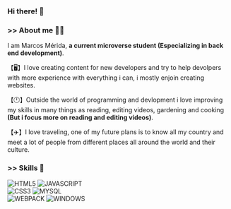 ### Hi there! 👋

### >> About me 🙋‍♂️
I am Marcos Mérida, **a current microverse student (Especializing in back end development)**.

【🖥️】I love creating content for new developers and try to help devolpers with more experience with everything i can, i mostly enjoin creating websites.

【🕛】Outside the world of programming and devlopment i love improving my skills in many things as reading, editing videos, gardening and cooking **(But i focus more on reading and editing videos)**.

【✈️】I love traveling, one of my future plans is to know all my country and meet a lot of people from different places all around the world and their culture.

### >> Skills 🏹

![HTML5](https://img.shields.io/badge/HTML5-E34F26?style=for-the-badge&logo=html5&logoColor=white) ![JAVASCRIPT](https://img.shields.io/badge/JavaScript-323330?style=for-the-badge&logo=javascript&logoColor=F7DF1E) <br> ![CSS3](https://img.shields.io/badge/CSS3-1572B6?style=for-the-badge&logo=css3&logoColor=white) ![MYSQL](https://img.shields.io/badge/MySQL-00000F?style=for-the-badge&logo=mysql&logoColor=white) <br> ![WEBPACK](https://img.shields.io/badge/Webpack-8DD6F9?style=for-the-badge&logo=Webpack&logoColor=white) ![WINDOWS](https://img.shields.io/badge/Windows-0078D6?style=for-the-badge&logo=windows&logoColor=white)
